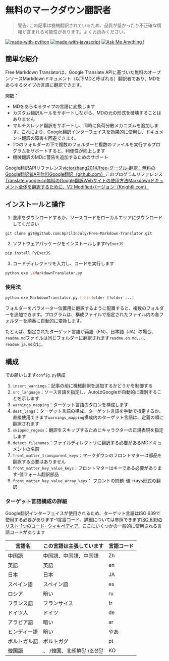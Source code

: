 # 無料のマークダウン翻訳者

> 警告: この記事は機械翻訳されているため、品質が低かったり不正確な情報が含まれる可能性があります。よくお読みください。

[![made-with-python](https://img.shields.io/badge/Made%20with-Python-1f425f.svg)](https://www.python.org/)
[![made-with-javascript](https://img.shields.io/badge/Made%20with-JavaScript-1f425f.svg)](https://www.javascript.com)
[![Ask Me Anything !](https://img.shields.io/badge/Ask%20me-anything-1abc9c.svg)](https://GitHub.com/Naereen/ama)

## 簡単な紹介

Free Markdown Translatorは、Google Translate APIに基づいた無料のオープンソースMarkdownドキュメント（以下MDと呼ばれる）翻訳者であり、MDをあらゆるタイプの言語に翻訳できます。

関数：

- MDをあらゆるタイプの言語に変換します
- カスタム翻訳ルールをサポートしながら、MDの元の形式を破壊することはありません
- マルチスレッド翻訳をサポートし、同時に負荷分散メカニズムを追加します。これにより、Google翻訳インターフェイスを効果的に使用し、ドキュメント翻訳の障害を回避できます。
- 1つのフォルダーの下で複数のフォルダーと複数のファイルを実行するプログラムをサポートすると、利便性が向上します
- 機械翻訳のMDに警告を追加するためのサポート

Google翻訳APIリファレンス[victorzhang2014/free-グーグル-翻訳：無料のGoogle翻訳者API無料Google翻訳（github.com）](https://github.com/VictorZhang2014/free-google-translate)このプログラムリファレンス[Translate.google.cn無料のGoogle翻訳Webサイトの使用方法Markdownドキュメント全体を翻訳するために、V2 Modifiedバージョン（Knightli.com）](https://www.knightli.com/zh-tw/2022/04/24/免費-google-翻譯-整篇-markdown-文檔-修改版/)

## インストールと操作

1. 倉庫をダウンロードするか、ソースコードをローカルエリアにダウンロードしてください

```bash
git clone git@github.com:AprilInJuly/Free-Markdown-Translator.git
```

2. ソフトウェアパッケージをインストールします`PyExecJS`

```bash
pip install PyExecJS
```

3. コードディレクトリを入力し、コードを実行します

```bash
python.exe .\MarkdownTranslator.py
```

### 使用法

```bash
python.exe MarkdownTranslator.py [-h] folder [folder ...]
```

フォルダーをパラメーター位置用に翻訳するように配置すると、複数のフォルダーを追加できます。プログラムは、構成ファイルで指定されたファイル内の各フォルダーを順番に自動的に変換します。

たとえば、指定されたターゲット言語が英語（EN）、日本語（JA）の場合、`readme.md`ファイルは同じフォルダーに翻訳されます`readme.en.md`、、、、`readme.ja.md`次に、

## 構成

でお願いします`config.py`構成

1. `insert_warnings`：記事の前に機械翻訳を追加するかどうかを制御する
2. `src_language`：ソース言語を指定し、AutoはGoogleが自動的に識別することを示します
3. `warnings_mapping`：ターゲット言語のタロンを構成します
4. `dest_langs`：ターゲット言語の構成、ターゲット言語を手動で指定するか、直接使用できます`warnings_mapping`構成内のターゲット言語は、定義の順に翻訳されます
5. `skipped_regexs`：翻訳をスキップするためにキャラクターの正規表現を指定します
6. `detect_filenames`：ファイルディレクトリに翻訳する必要があるMDドキュメントの名前
7. `front_matter_transparent_keys`：マークダウンのフロントマターは部品を翻訳する必要はありません
8. `front_matter_key_value_keys`：フロントマターはキーである必要があります-値フォーム翻訳部品
9. `front_matter_key_value_array_keys`： フロントの問題-値-rrays形式の翻訳

### ターゲット言語構成の詳細

Google翻訳インターフェイスが使用されるため、ターゲット言語はISO 639で使用する必要があります-1言語コード、詳細については参照できます[ISO 639のリスト-1つのコード- ウィキペディア](https://en.wikipedia.org/wiki/List_of_ISO_639-1_codes)、ここにいくつかの一般的に使用される言語コードがあります

| 言語名| この言語は主張しています| 言語コード|
| ---------- | ------------------------------ | -------- |
| 中国語| 中国語、中国語、中国語| Zh|
| 英語| 英語| en|
| 日本| 日本| JA|
| スペイン語| スペイン語| es|
| ロシア| 暗い| ru|
| フランス語| フランサイス| fr|
| ドイツ人| ドイツ| de|
| アラビア語| 暗い| ar|
| ヒンディー語| 暗い| やあ|
| ポルトガル語| ポルトガグ| pt|
| 韓国語| 、 /韓国、北朝鮮말 /조선말| KO|


